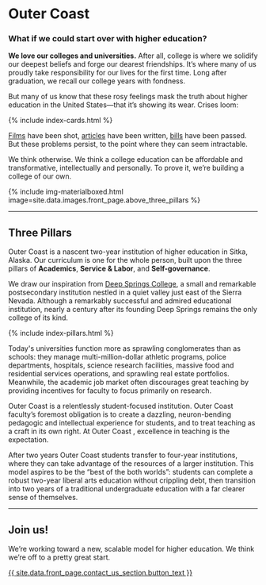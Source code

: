 # Outer Coast

### What if we could start over with higher education?

<!-- First paragraph requires special HTML -->
<div class="first-p">
  <strong>We love our colleges and universities.</strong> After all, college is where we solidify our deepest beliefs and forge our dearest friendships. It’s where many of us proudly take responsibility for our lives for the first time. Long after graduation, we recall our college years with fondness.
</div>

But many of us know that these rosy feelings mask the truth about higher education in the United States—that it’s showing its wear. Crises loom:

<!-- This inserts the Quality and Cost cards -->
{% include index-cards.html %}

[Films](http://www.youtube.com/watch?v=eLdU7uts4ws) have been shot, [articles](http://www.newyorker.com/magazine/2012/05/28/the-cost-of-college) have been written, [bills](http://www.newyorker.com/magazine/2012/05/28/the-cost-of-college) have been passed. But these problems persist, to the point where they can seem intractable.

We think otherwise. We think a college education can be affordable and transformative, intellectually and personally. To prove it, we’re building a college of our own.

<!-- This inserts the image -->
<div class="center">
  {% include img-materialboxed.html image=site.data.images.front_page.above_three_pillars %}
</div>

***

## Three Pillars

Outer Coast is a nascent two-year institution of higher education in Sitka, Alaska. Our curriculum is one for the whole person, built upon the three pillars of __Academics__, __Service & Labor__, and __Self-governance__.

We draw our inspiration from [Deep Springs College](http://www.newyorker.com/magazine/2006/09/04/the-searchers-2), a small and remarkable postsecondary institution nestled in a quiet valley just east of the Sierra Nevada. Although a remarkably successful and admired educational institution, nearly a century after its founding Deep Springs remains the only college of its kind.

<!-- This inserts the Pillar cards -->
{% include index-pillars.html %}

Today's universities function more as sprawling conglomerates than as schools: they manage multi-million-dollar athletic programs, police departments, hospitals, science research facilities, massive food and residential services operations, and sprawling real estate portfolios. Meanwhile, the academic job market often discourages great teaching by providing incentives for faculty to focus primarily on research.

Outer Coast is a relentlessly student-focused institution. Outer Coast faculty’s foremost obligation is to create a dazzling, neuron-bending pedagogic and intellectual experience for students, and to treat teaching as a craft in its own right. At Outer Coast , excellence in teaching is the expectation.

After two years Outer Coast students transfer to four-year institutions, where they can take advantage of the resources of a larger institution. This model aspires to be the “best of the both worlds”: students can complete a robust two-year liberal arts education without crippling debt, then transition into two years of a traditional undergraduate education with a far clearer sense of themselves.

***

## Join us!

We’re working toward a new, scalable model for higher education. We think we’re off to a pretty great start.

<!-- Inserts the Contact button -->
<div class="center-align bottom-appeal">
  <a href="{{ site.root }}/contact.html" class="waves-effect waves-default btn white grey-text text-darken-4">{{ site.data.front_page.contact_us_section.button_text }}</a>
</div>
